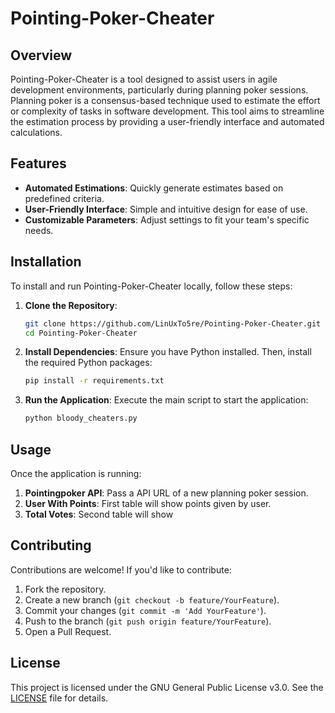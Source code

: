 # Pointing-Poker-Cheater

## Overview

Pointing-Poker-Cheater is a tool designed to assist users in agile development environments, particularly during planning poker sessions. Planning poker is a consensus-based technique used to estimate the effort or complexity of tasks in software development. This tool aims to streamline the estimation process by providing a user-friendly interface and automated calculations.

## Features

- **Automated Estimations**: Quickly generate estimates based on predefined criteria.
- **User-Friendly Interface**: Simple and intuitive design for ease of use.
- **Customizable Parameters**: Adjust settings to fit your team's specific needs.

## Installation

To install and run Pointing-Poker-Cheater locally, follow these steps:

1. **Clone the Repository**:
   ```bash
   git clone https://github.com/LinUxTo5re/Pointing-Poker-Cheater.git
   cd Pointing-Poker-Cheater
   ```

2. **Install Dependencies**:
   Ensure you have Python installed. Then, install the required Python packages:
   ```bash
   pip install -r requirements.txt
   ```

3. **Run the Application**:
   Execute the main script to start the application:
   ```bash
   python bloody_cheaters.py
   ```

## Usage

Once the application is running:

1. **Pointingpoker API**: Pass a API URL of a new planning poker session.
2. **User With Points**: First table will show points given by user.
3. **Total Votes**: Second table will show

## Contributing

Contributions are welcome! If you'd like to contribute:

1. Fork the repository.
2. Create a new branch (`git checkout -b feature/YourFeature`).
3. Commit your changes (`git commit -m 'Add YourFeature'`).
4. Push to the branch (`git push origin feature/YourFeature`).
5. Open a Pull Request.

## License

This project is licensed under the GNU General Public License v3.0. See the [LICENSE](LICENSE) file for details.

